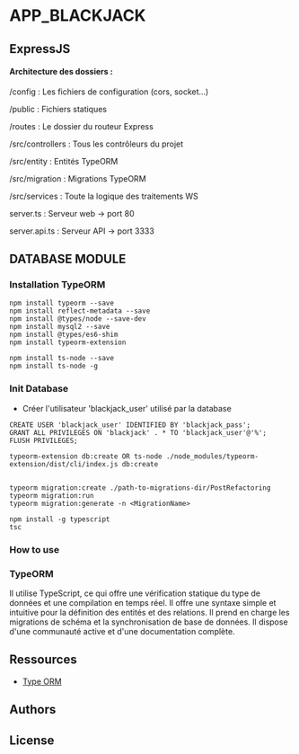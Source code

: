 # APP_BLACKJACK

## ExpressJS

#### Architecture des dossiers :

/config : Les fichiers de configuration (cors, socket...)

/public : Fichiers statiques

/routes : Le dossier du routeur Express

/src/controllers : Tous les contrôleurs du projet

/src/entity : Entités TypeORM

/src/migration : Migrations TypeORM

/src/services : Toute la logique des traitements WS

server.ts : Serveur web -> port 80

server.api.ts : Serveur API -> port 3333

## DATABASE MODULE


### Installation TypeORM

```
npm install typeorm --save
npm install reflect-metadata --save
npm install @types/node --save-dev
npm install mysql2 --save
npm install @types/es6-shim
npm install typeorm-extension

npm install ts-node --save
npm install ts-node -g
```
### Init Database

+ Créer l'utilisateur 'blackjack_user' utilisé par la database
```
CREATE USER 'blackjack_user' IDENTIFIED BY 'blackjack_pass';
GRANT ALL PRIVILEGES ON 'blackjack' . * TO 'blackjack_user'@'%';
FLUSH PRIVILEGES;
```

```
typeorm-extension db:create OR ts-node ./node_modules/typeorm-extension/dist/cli/index.js db:create


typeorm migration:create ./path-to-migrations-dir/PostRefactoring
typeorm migration:run
typeorm migration:generate -n <MigrationName>

npm install -g typescript
tsc
```

### How to use

### TypeORM

Il utilise TypeScript, ce qui offre une vérification statique du type de données et une compilation en temps réel.
Il offre une syntaxe simple et intuitive pour la définition des entités et des relations.
Il prend en charge les migrations de schéma et la synchronisation de base de données.
Il dispose d'une communauté active et d'une documentation complète.

## Ressources

- [Type ORM](https://typeorm.io/)

## Authors

## License
